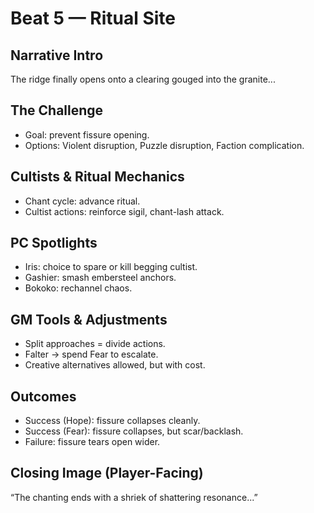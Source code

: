 # Beat 5 — Ritual Site

## Narrative Intro
The ridge finally opens onto a clearing gouged into the granite...  

## The Challenge
- Goal: prevent fissure opening.  
- Options: Violent disruption, Puzzle disruption, Faction complication.  

## Cultists & Ritual Mechanics
- Chant cycle: advance ritual.  
- Cultist actions: reinforce sigil, chant-lash attack.  

## PC Spotlights
- Iris: choice to spare or kill begging cultist.  
- Gashier: smash embersteel anchors.  
- Bokoko: rechannel chaos.  

## GM Tools & Adjustments
- Split approaches = divide actions.  
- Falter → spend Fear to escalate.  
- Creative alternatives allowed, but with cost.  

## Outcomes
- Success (Hope): fissure collapses cleanly.  
- Success (Fear): fissure collapses, but scar/backlash.  
- Failure: fissure tears open wider.  

## Closing Image (Player-Facing)
“The chanting ends with a shriek of shattering resonance...”
